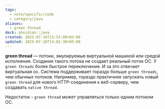 ```yaml
---
tags:
  - note/specific/code
  - category/java
aliases:
  - green thread
deck: obsidian::java
created: 2025-07-16T13:53:09+03:00
updated: 2025-07-16T14:02:30+03:00
---
```


**green thread**
—
потоки, эмулируемые виртуальной машиной или средой исполнения. Создание такого потока не создает реальный поток ОС.
У `green threads` более быстрое переключение. И за это отвечает виртуальная ос.
Система поддерживает гораздо больше `green threads`, чем обычных потоков.
Например, гораздо практичнее запускать новый `green thread` для нового HTTP-соединения к веб-серверу, чем создавать `native thread`.

Недостаток - `green thread` может управляться только одним потоком ОС.
